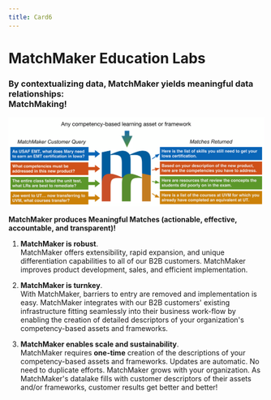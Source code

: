 ```yaml
---
title: Card6
---
```

# MatchMaker Education Labs  

### By contextualizing data, MatchMaker yields meaningful data relationships:<br/>**MatchMaking!**

![MatchMaker Simple Diagram](/mmassets/MM-Simple.svg)

**MatchMaker produces Meaningful Matches (actionable, effective, accountable, and transparent)!**

1. **MatchMaker is robust**. <br/>MatchMaker offers extensibility, rapid expansion, and unique differentiation capabilities to all of our B2B customers. MatchMaker improves product development, sales, and efficient implementation. 

2. **MatchMaker is turnkey**. <br/>With MatchMaker, barriers to entry are removed and implementation is  easy. MatchMaker integrates with our B2B customers' existing infrastructure fitting seamlessly into their business work-flow by enabling the creation of detailed descriptors of your organization's competency-based assets and frameworks. 

3. **MatchMaker enables scale and sustainability**.<br/>MatchMaker requires **one-time** creation of the descriptions of your competency-based assets and frameworks. Updates are automatic. No need to duplicate efforts. MatchMaker grows with your organization. As MatchMaker's datalake fills with customer descriptors of their assets and/or frameworks, customer results get better and better!

